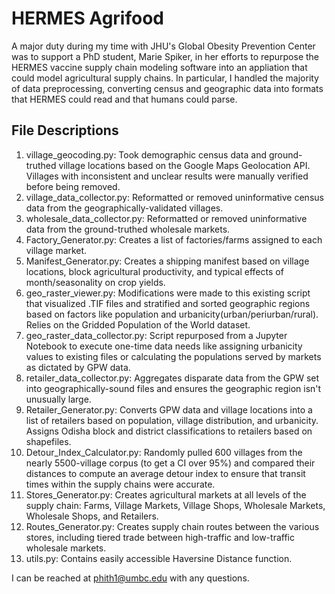 # HERMES Agrifood

A major duty during my time with JHU's Global Obesity Prevention Center was to support a PhD student, Marie Spiker, in her efforts to repurpose the HERMES vaccine supply chain modeling software into an appliation that could model agricultural supply chains. In particular, I handled the majority of data preprocessing, converting census and geographic data into formats that HERMES could read and that humans could parse. 

File Descriptions
-----------------
1. village_geocoding.py: Took demographic census data and ground-truthed village locations based on the Google Maps Geolocation API. Villages with inconsistent and unclear results were manually verified before being removed. 
2. village_data_collector.py: Reformatted or removed uninformative census data from the geographically-validated villages. 
3. wholesale_data_collector.py: Reformatted or removed uninformative data from the ground-truthed wholesale markets. 
4. Factory_Generator.py: Creates a list of factories/farms assigned to each village market. 
5. Manifest_Generator.py: Creates a shipping manifest based on village locations, block agricultural productivity, and typical effects of month/seasonality on crop yields. 
6. geo_raster_viewer.py: Modifications were made to this existing script that visualized .TIF files and stratified and sorted geographic regions based on factors like population and urbanicity(urban/periurban/rural). Relies on the Gridded Population of the World dataset. 
7. geo_raster_data_collector.py: Script repurposed from a Jupyter Notebook to execute one-time data needs like assigning urbanicity values to existing files or calculating the populations served by markets as dictated by GPW data. 
8. retailer_data_collector.py: Aggregates disparate data from the GPW set into geographically-sound files and ensures the geographic region isn't unusually large. 
9. Retailer_Generator.py: Converts GPW data and village locations into a list of retailers based on population, village distribution, and urbanicity. Assigns Odisha block and district classifications to retailers based on shapefiles. 
10. Detour_Index_Calculator.py: Randomly pulled 600 villages from the nearly 5500-village corpus (to get a CI over 95%) and compared their distances to compute an average detour index to ensure that transit times within the supply chains were accurate. 
11. Stores_Generator.py: Creates agricultural markets at all levels of the supply chain: Farms, Village Markets, Village Shops, Wholesale Markets, Wholesale Shops, and Retailers.
12. Routes_Generator.py: Creates supply chain routes between the various stores, including tiered trade between high-traffic and low-traffic wholesale markets. 
13. utils.py: Contains easily accessible Haversine Distance function. 

I can be reached at phith1@umbc.edu with any questions. 
